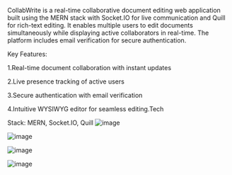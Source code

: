 CollabWrite is a real-time collaborative document editing web application built using the MERN stack with
Socket.IO for live communication and Quill for rich-text editing. It enables multiple users to edit documents
simultaneously while displaying active collaborators in real-time. The platform includes email verification for
secure authentication.

Key Features:

1.Real-time document collaboration with instant updates

2.Live presence tracking of active users

3.Secure authentication with email verification

4.Intuitive WYSIWYG editor for seamless editing.Tech

Stack: MERN, Socket.IO, Quill
![image](https://github.com/user-attachments/assets/ed21bf06-025b-4c8d-aba6-99b72cf56db7)

![image](https://github.com/user-attachments/assets/f80dc6bc-e87b-44de-ba6a-64b7ae42d5e1)

![image](https://github.com/user-attachments/assets/45debeb0-205b-44f9-91d1-73123c822ba5)

![image](https://github.com/user-attachments/assets/81048e0a-2f25-4dc0-a9cd-06b79893f454)
